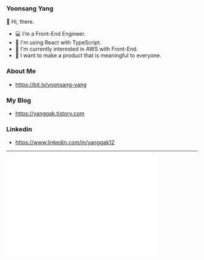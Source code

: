 ### Yoonsang Yang

👋 Hi, there.
- 💻 I’m a Front-End Engineer.
- 📘 I'm using React with TypeScript.
- 🌴 I'm currently interested in AWS with Front-End.
- 🤩 I want to make a product that is meaningful to everyone.

### About Me
- https://bit.ly/yoonsang-yang

### My Blog
- https://yanggak.tistory.com

### Linkedin
- https://www.linkedin.com/in/yanggak12
-----
<img align="left" src="/github-metrics.svg" alt="Metrics" width="400" />
<!-- <img align="right" src="https://github-readme-stats.vercel.app/api?username=yanggak12&theme=dark&show_icons=true" alt="stats" width="400" />
<img align="right" src="https://github-readme-stats.vercel.app/api/top-langs/?username=yanggak12&layout=compact&hide=html&langs_count=3&line" alt="language" width="400" height="200" /> -->
</div>

